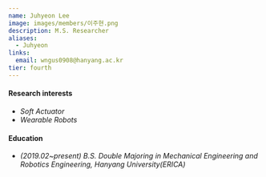 ```yaml
---
name: Juhyeon Lee
image: images/members/이주현.png
description: M.S. Researcher
aliases:
  - Juhyeon
links:
  email: wngus0908@hanyang.ac.kr
tier: fourth
---
```




#### **Research interests**
- *Soft Actuator*
- *Wearable Robots*



#### **Education**
- *(2019.02~present) B.S. Double Majoring in Mechanical Engineering and Robotics Engineering, Hanyang University(ERICA)* 

